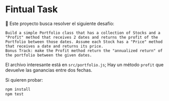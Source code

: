 # Fintual Task 

👋 Este proyecto busca resolver el siguiente desafío:

    Build a simple Portfolio class that has a collection of Stocks and a "Profit" method that receives 2 dates and returns the profit of the Portfolio between those dates. Assume each Stock has a "Price" method that receives a date and returns its price.
    Bonus Track: make the Profit method return the "annualized return" of the portfolio between the given dates.

El archivo interesante está en `src/portfolio.js`;
Hay un método `profit` que devuelve las ganancias entre dos fechas. 

Si quieren probar: 
```bash
npm install
npm test
```
